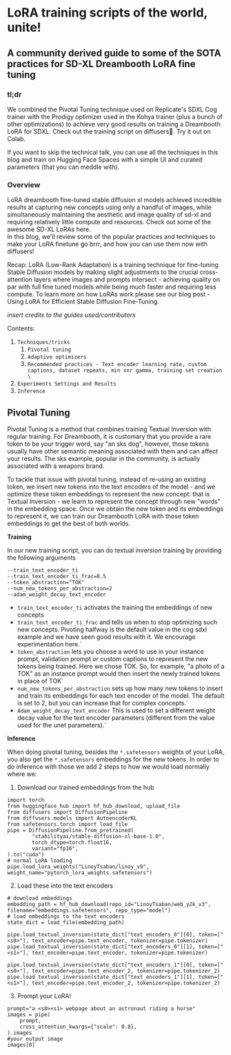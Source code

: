 <h1>LoRA training scripts of the world, unite!
</h1>


<h2>A community derived guide to some of the SOTA practices for SD-XL Dreambooth LoRA fine tuning 
</h2>


<h3>tl;dr
</h3>

We combined the Pivotal Tuning technique used on Replicate's SDXL Cog trainer with the Prodigy optimizer used in the Kohya trainer (plus a bunch of other optimizations) to achieve very good results on training a Dreambooth LoRA for SDXL. Check out the training script on diffusers🧨. Try it out on Colab.

If you want to skip the technical talk, you can use all the techniques in this blog and train on Hugging Face Spaces with a simple UI and curated parameters (that you can meddle with).

<h3>Overview
</h3>

LoRA dreambooth fine-tuned stable diffusion xl models achieved incredible results at capturing new concepts using only a handful of images, while simultaneously maintaining the aesthetic and image quality of sd-xl and requiring relatively little compute and resources. Check out some of the awesome SD-XL LoRAs here.  
In this blog, we'll review some of the popular practices and techniques to make your LoRA finetune go brrr, and how you can use them now with diffusers! 

Recap: LoRA (Low-Rank Adaptation) is a training technique for fine-tuning Stable Diffusion models by making slight adjustments to the crucial cross-attention layers where images and prompts intersect - achieving quality on par with full fine tuned models while being much faster and requiring less compute. To learn more on how LoRAs work please see our blog post - Using LoRA for Efficient Stable Diffusion Fine-Tuning. 


*insert credits to the guides used/contributors*

Contents:


1. `Techniques/tricks `
    1. `Pivotal tuning`
    2. `Adaptive optimizers `
    3. `Recommended practices - Text encoder learning rate, custom captions, dataset repeats, min snr gamma, training set creation \
`
2. `Experiments Settings and Results`
3. `Inference `



<h2>Pivotal Tuning
</h2>

Pivotal Tuning is a method that combines training Textual Inversion with regular training. For Dreambooth, it is customary that you provide a rare token to be your trigger word, say "an sks dog", however, those tokens usually have other semantic meaning associated with them and can affect your results. The sks example, popular in the community, is actually associated with a weapons brand.

To tackle that issue with pivotal tuning, instead of re-using an existing token, we insert new tokens into the text encoders of the model - and we optimize these token embeddings to represent the new concept: that is Textual Inversion - we learn to represent the concept through new "words" in the embedding space. Once we obtain the new token and its embeddings to represent it, we can train our Dreambooth LoRA with those token embeddings to get the best of both worlds. 


**Training**

In our new training script, you can do textual inversion training by providing the following arguments


```
--train_text_encoder_ti
--train_text_encoder_ti_frac=0.5
--token_abstraction="TOK"
--num_new_tokens_per_abstraction=2
--adam_weight_decay_text_encoder
```




* `train_text_encoder_ti` activates the training the embeddings of new concepts
* `train_text_encoder_ti_frac` and tells us when to stop optimizing such new concepts. Pivoting halfway is the default value in the cog sdxl example and we have seen good results with it. We encourage experimentation here.`
* `token_abstraction` lets you choose a word to use in your instance prompt, validation prompt or custom captions to represent the new tokens being trained. Here we chose TOK. So, for example, "a photo of a TOK" as an instance prompt would then insert the newly trained tokens in place of TOK`
* `num_new_tokens_per_abstraction` sets up how many new tokens to insert and train its embeddings for each text encoder of the model. The default is set to 2, but you can increase that for complex concepts.`
* `Adam_weight_decay_text_encoder` This is used to set a different weight decay value for the text encoder parameters (different from the value used for the unet parameters).`



**Inference**

When doing pivotal tuning, besides the `*.safetensors` weights of your LoRA, you also get the `*.safetensors` embeddings for the new tokens. 
In order to do inference with those we add 2 steps to how we would load normally where we: 





1. Download our trained embeddings from the hub 
```
import torch
from huggingface_hub import hf_hub_download, upload_file
from diffusers import DiffusionPipeline
from diffusers.models import AutoencoderKL
from safetensors.torch import load_file
pipe = DiffusionPipeline.from_pretrained(
        "stabilityai/stable-diffusion-xl-base-1.0",
        torch_dtype=torch.float16,
        variant="fp16",
).to("cuda")
# normal LoRA loading
pipe.load_lora_weights("LinoyTsaban/linoy_v9", weight_name="pytorch_lora_weights.safetensors")
```


2. Load these into the text encoders

```
# download embeddings
embedding_path = hf_hub_download(repo_id="LinoyTsaban/web_y2k_v3", filename="embeddings.safetensors", repo_type="model")
# load embeddings to the text encoders
state_dict = load_file(embedding_path)

pipe.load_textual_inversion(state_dict["text_encoders_0"][0], token=["<s0>"], text_encoder=pipe.text_encoder, tokenizer=pipe.tokenizer)
pipe.load_textual_inversion(state_dict["text_encoders_0"][1], token=["<s1>"], text_encoder=pipe.text_encoder, tokenizer=pipe.tokenizer)

pipe.load_textual_inversion(state_dict["text_encoders_1"][0], token=["<s0>"], text_encoder=pipe.text_encoder_2, tokenizer=pipe.tokenizer_2)
pipe.load_textual_inversion(state_dict["text_encoders_1"][1], token=["<s1>"], text_encoder=pipe.text_encoder_2, tokenizer=pipe.tokenizer_2)
```

3. Prompt your LoRA!

```
prompt="a <s0><s1> webpage about an astronaut riding a horse"
images = pipe(
    prompt,
    cross_attention_kwargs={"scale": 0.8},
).images
#your output image
images[0]
```